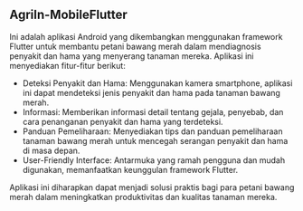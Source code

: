## AgriIn-MobileFlutter

Ini adalah aplikasi Android yang dikembangkan menggunakan framework Flutter untuk membantu petani bawang merah dalam mendiagnosis penyakit dan hama yang menyerang tanaman mereka. Aplikasi ini menyediakan fitur-fitur berikut:

- Deteksi Penyakit dan Hama: Menggunakan kamera smartphone, aplikasi ini dapat mendeteksi jenis penyakit dan hama pada tanaman bawang merah.
- Informasi: Memberikan informasi detail tentang gejala, penyebab, dan cara penanganan penyakit dan hama yang terdeteksi.
- Panduan Pemeliharaan: Menyediakan tips dan panduan pemeliharaan tanaman bawang merah untuk mencegah serangan penyakit dan hama di masa depan.
- User-Friendly Interface: Antarmuka yang ramah pengguna dan mudah digunakan, memanfaatkan keunggulan framework Flutter.

Aplikasi ini diharapkan dapat menjadi solusi praktis bagi para petani bawang merah dalam meningkatkan produktivitas dan kualitas tanaman mereka.
